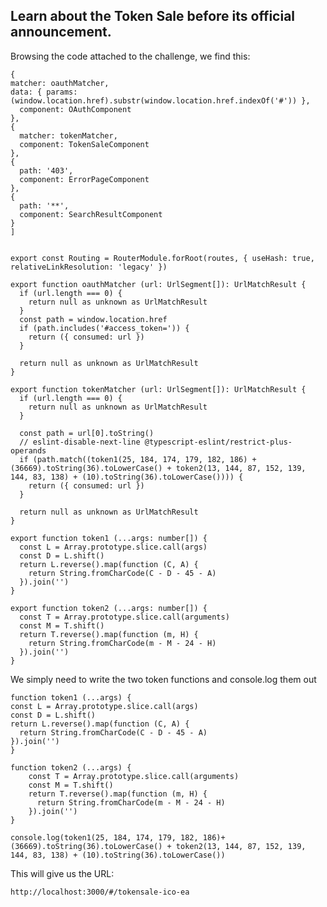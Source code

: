 ## Learn about the Token Sale before its official announcement.

Browsing the code attached to the challenge, we find this:

    {
    matcher: oauthMatcher,
    data: { params: (window.location.href).substr(window.location.href.indexOf('#')) },
      component: OAuthComponent
    },
    {
      matcher: tokenMatcher, 
      component: TokenSaleComponent
    },
    {
      path: '403',
      component: ErrorPageComponent
    },
    {
      path: '**',
      component: SearchResultComponent
    }
    ]


    export const Routing = RouterModule.forRoot(routes, { useHash: true, relativeLinkResolution: 'legacy' })

    export function oauthMatcher (url: UrlSegment[]): UrlMatchResult {
      if (url.length === 0) {
        return null as unknown as UrlMatchResult
      }
      const path = window.location.href
      if (path.includes('#access_token=')) {
        return ({ consumed: url })
      }

      return null as unknown as UrlMatchResult
    }

    export function tokenMatcher (url: UrlSegment[]): UrlMatchResult {
      if (url.length === 0) {
        return null as unknown as UrlMatchResult
      }

      const path = url[0].toString()
      // eslint-disable-next-line @typescript-eslint/restrict-plus-operands
      if (path.match((token1(25, 184, 174, 179, 182, 186) + (36669).toString(36).toLowerCase() + token2(13, 144, 87, 152, 139, 144, 83, 138) + (10).toString(36).toLowerCase()))) { 
        return ({ consumed: url })
      }

      return null as unknown as UrlMatchResult
    }

    export function token1 (...args: number[]) { 
      const L = Array.prototype.slice.call(args)
      const D = L.shift()
      return L.reverse().map(function (C, A) {
        return String.fromCharCode(C - D - 45 - A)
      }).join('')
    }

    export function token2 (...args: number[]) { 
      const T = Array.prototype.slice.call(arguments)
      const M = T.shift()
      return T.reverse().map(function (m, H) {
        return String.fromCharCode(m - M - 24 - H)
      }).join('')
    }
We simply need to write the two token functions and console.log them out

    function token1 (...args) { 
    const L = Array.prototype.slice.call(args)
    const D = L.shift()
    return L.reverse().map(function (C, A) {
      return String.fromCharCode(C - D - 45 - A)
    }).join('')
    }

    function token2 (...args) { 
        const T = Array.prototype.slice.call(arguments)
        const M = T.shift()
        return T.reverse().map(function (m, H) {
          return String.fromCharCode(m - M - 24 - H)
        }).join('')
    }

    console.log(token1(25, 184, 174, 179, 182, 186)+ (36669).toString(36).toLowerCase() + token2(13, 144, 87, 152, 139, 144, 83, 138) + (10).toString(36).toLowerCase())
This will give us the URL:

    http://localhost:3000/#/tokensale-ico-ea
